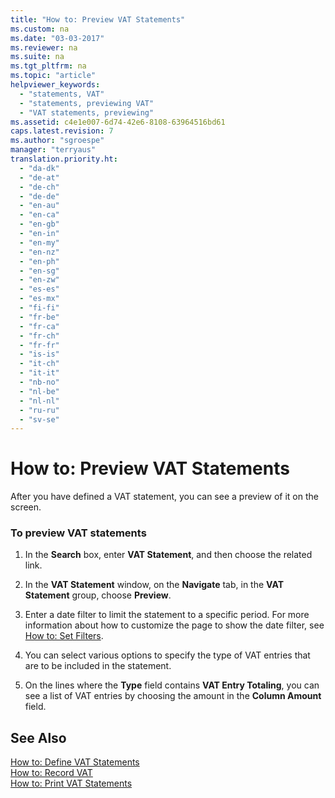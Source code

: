 ```yaml
---
title: "How to: Preview VAT Statements"
ms.custom: na
ms.date: "03-03-2017"
ms.reviewer: na
ms.suite: na
ms.tgt_pltfrm: na
ms.topic: "article"
helpviewer_keywords: 
  - "statements, VAT"
  - "statements, previewing VAT"
  - "VAT statements, previewing"
ms.assetid: c4e1e007-6d74-42e6-8108-63964516bd61
caps.latest.revision: 7
ms.author: "sgroespe"
manager: "terryaus"
translation.priority.ht: 
  - "da-dk"
  - "de-at"
  - "de-ch"
  - "de-de"
  - "en-au"
  - "en-ca"
  - "en-gb"
  - "en-in"
  - "en-my"
  - "en-nz"
  - "en-ph"
  - "en-sg"
  - "en-zw"
  - "es-es"
  - "es-mx"
  - "fi-fi"
  - "fr-be"
  - "fr-ca"
  - "fr-ch"
  - "fr-fr"
  - "is-is"
  - "it-ch"
  - "it-it"
  - "nb-no"
  - "nl-be"
  - "nl-nl"
  - "ru-ru"
  - "sv-se"
---
```

# How to: Preview VAT Statements
After you have defined a VAT statement, you can see a preview of it on the screen.  
  
### To preview VAT statements  
  
1.  In the **Search** box, enter **VAT Statement**, and then choose the related link.  
  
2.  In the **VAT Statement** window, on the **Navigate** tab, in the **VAT Statement** group, choose **Preview**.  
  
3.  Enter a date filter to limit the statement to a specific period. For more information about how to customize the page to show the date filter, see [How to: Set Filters](../WorkingWithDynamics/how-to-set-filters.md).  
  
4.  You can select various options to specify the type of VAT entries that are to be included in the statement.  
  
5.  On the lines where the **Type** field contains **VAT Entry Totaling**, you can see a list of VAT entries by choosing the amount in the **Column Amount** field.  
  
## See Also  
 [How to: Define VAT Statements](../Finance/how-to-define-vat-statements.md)   
 [How to: Record VAT](../Finance/how-to-record-vat.md)   
 [How to: Print VAT Statements](../Finance/how-to-print-vat-statements.md)